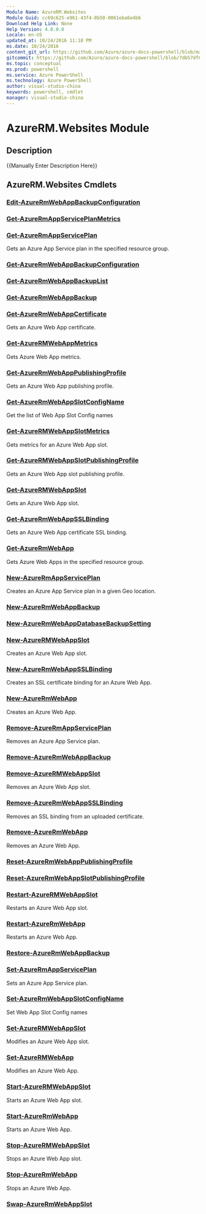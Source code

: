 ```yaml
---
Module Name: AzureRM.Websites
Module Guid: cc69c625-e961-43f4-8b50-0061eba6e4b6
Download Help Link: None
Help Version: 4.0.0.0
Locale: en-US
updated_at: 10/24/2016 11:18 PM
ms.date: 10/24/2016
content_git_url: https://github.com/Azure/azure-docs-powershell/blob/master/azureps-cmdlets-docs/ResourceManager/AzureRM.Websites/v2.2.0/AzureRM.Websites.md
gitcommit: https://github.com/Azure/azure-docs-powershell/blob/7db57df6b5e709a7c001e6de362a1240d7583ae8/azureps-cmdlets-docs/ResourceManager/AzureRM.Websites/v2.2.0/AzureRM.Websites.md
ms.topic: conceptual
ms.prod: powershell
ms.service: Azure PowerShell
ms.technology: Azure PowerShell
author: visual-studio-china
keywords: powershell, cmdlet
manager: visual-studio-china
---
```


# AzureRM.Websites Module
## Description
{{Manually Enter Description Here}}

## AzureRM.Websites Cmdlets
### [Edit-AzureRmWebAppBackupConfiguration](.\Edit-AzureRmWebAppBackupConfiguration.md)



### [Get-AzureRmAppServicePlanMetrics](.\Get-AzureRmAppServicePlanMetrics.md)



### [Get-AzureRmAppServicePlan](.\Get-AzureRmAppServicePlan.md)
Gets an Azure App Service plan in the specified resource group.


### [Get-AzureRmWebAppBackupConfiguration](.\Get-AzureRmWebAppBackupConfiguration.md)



### [Get-AzureRmWebAppBackupList](.\Get-AzureRmWebAppBackupList.md)



### [Get-AzureRmWebAppBackup](.\Get-AzureRmWebAppBackup.md)



### [Get-AzureRmWebAppCertificate](.\Get-AzureRmWebAppCertificate.md)
Gets an Azure Web App certificate.


### [Get-AzureRMWebAppMetrics](.\Get-AzureRMWebAppMetrics.md)
Gets Azure Web App metrics.


### [Get-AzureRmWebAppPublishingProfile](.\Get-AzureRmWebAppPublishingProfile.md)
Gets an Azure Web App publishing profile.


### [Get-AzureRmWebAppSlotConfigName](.\Get-AzureRmWebAppSlotConfigName.md)
Get the list of Web App Slot Config names


### [Get-AzureRMWebAppSlotMetrics](.\Get-AzureRMWebAppSlotMetrics.md)
Gets metrics for an Azure Web App slot.


### [Get-AzureRMWebAppSlotPublishingProfile](.\Get-AzureRMWebAppSlotPublishingProfile.md)
Gets an Azure Web App slot publishing profile.


### [Get-AzureRMWebAppSlot](.\Get-AzureRMWebAppSlot.md)
Gets an Azure Web App slot.


### [Get-AzureRmWebAppSSLBinding](.\Get-AzureRmWebAppSSLBinding.md)
Gets an Azure Web App certificate SSL binding.


### [Get-AzureRmWebApp](.\Get-AzureRmWebApp.md)
Gets Azure Web Apps in the specified resource group.


### [New-AzureRmAppServicePlan](.\New-AzureRmAppServicePlan.md)
Creates an Azure App Service plan in a given Geo location.


### [New-AzureRmWebAppBackup](.\New-AzureRmWebAppBackup.md)



### [New-AzureRmWebAppDatabaseBackupSetting](.\New-AzureRmWebAppDatabaseBackupSetting.md)



### [New-AzureRMWebAppSlot](.\New-AzureRMWebAppSlot.md)
Creates an Azure Web App slot.


### [New-AzureRmWebAppSSLBinding](.\New-AzureRmWebAppSSLBinding.md)
Creates an SSL certificate binding for an Azure Web App.


### [New-AzureRmWebApp](.\New-AzureRmWebApp.md)
Creates an Azure Web App.


### [Remove-AzureRmAppServicePlan](.\Remove-AzureRmAppServicePlan.md)
Removes an Azure App Service plan.


### [Remove-AzureRmWebAppBackup](.\Remove-AzureRmWebAppBackup.md)



### [Remove-AzureRMWebAppSlot](.\Remove-AzureRMWebAppSlot.md)
Removes an Azure Web App slot.


### [Remove-AzureRmWebAppSSLBinding](.\Remove-AzureRmWebAppSSLBinding.md)
Removes an SSL binding from an uploaded certificate.


### [Remove-AzureRmWebApp](.\Remove-AzureRmWebApp.md)
Removes an Azure Web App.


### [Reset-AzureRmWebAppPublishingProfile](.\Reset-AzureRmWebAppPublishingProfile.md)



### [Reset-AzureRmWebAppSlotPublishingProfile](.\Reset-AzureRmWebAppSlotPublishingProfile.md)



### [Restart-AzureRMWebAppSlot](.\Restart-AzureRMWebAppSlot.md)
Restarts an Azure Web App slot.


### [Restart-AzureRmWebApp](.\Restart-AzureRmWebApp.md)
Restarts an Azure Web App.


### [Restore-AzureRmWebAppBackup](.\Restore-AzureRmWebAppBackup.md)



### [Set-AzureRmAppServicePlan](.\Set-AzureRmAppServicePlan.md)
Sets an Azure App Service plan.


### [Set-AzureRmWebAppSlotConfigName](.\Set-AzureRmWebAppSlotConfigName.md)
Set Web App Slot Config names


### [Set-AzureRMWebAppSlot](.\Set-AzureRMWebAppSlot.md)
Modifies an Azure Web App slot.


### [Set-AzureRMWebApp](.\Set-AzureRMWebApp.md)
Modifies an Azure Web App.


### [Start-AzureRMWebAppSlot](.\Start-AzureRMWebAppSlot.md)
Starts an Azure Web App slot.


### [Start-AzureRmWebApp](.\Start-AzureRmWebApp.md)
Starts an Azure Web App.


### [Stop-AzureRMWebAppSlot](.\Stop-AzureRMWebAppSlot.md)
Stops an Azure Web App slot.


### [Stop-AzureRmWebApp](.\Stop-AzureRmWebApp.md)
Stops an Azure Web App.


### [Swap-AzureRmWebAppSlot](.\Swap-AzureRmWebAppSlot.md)




